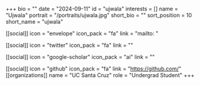 +++
bio = "" 
date = "2024-09-11" 
id = "ujwala" 
interests = [] 
name = "Ujwala" 
portrait = "/portraits/ujwala.jpg" 
short_bio = "" 
sort_position = 10
 short_name = "ujwala" 

[[social]] 
    icon = "envelope" 
    icon_pack = "fa" 
    link = "mailto: "

 [[social]] 
    icon = "twitter" 
    icon_pack = "fa" 
    link = "" 

[[social]] 
    icon = "google-scholar" 
    icon_pack = "ai" 
    link = "" 

[[social]] 
    icon = "github" 
    icon_pack = "fa" 
    link = "https://github.com/" 
[[organizations]] 
     name = "UC Santa Cruz" 
      role = "Undergrad Student" 
+++